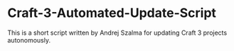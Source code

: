 # Craft-3-Automated-Update-Script
This is a short script written by Andrej Szalma for updating Craft 3 projects autonomously.
